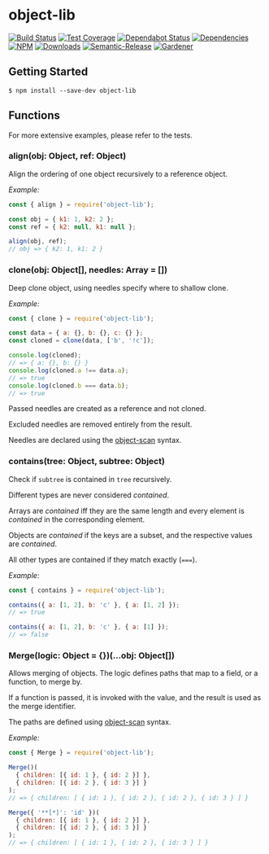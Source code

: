 # object-lib

[![Build Status](https://circleci.com/gh/blackflux/object-lib.png?style=shield)](https://circleci.com/gh/blackflux/object-lib)
[![Test Coverage](https://img.shields.io/coveralls/blackflux/object-lib/master.svg)](https://coveralls.io/github/blackflux/object-lib?branch=master)
[![Dependabot Status](https://api.dependabot.com/badges/status?host=github&repo=blackflux/object-lib)](https://dependabot.com)
[![Dependencies](https://david-dm.org/blackflux/object-lib/status.svg)](https://david-dm.org/blackflux/object-lib)
[![NPM](https://img.shields.io/npm/v/object-lib.svg)](https://www.npmjs.com/package/object-lib)
[![Downloads](https://img.shields.io/npm/dt/object-lib.svg)](https://www.npmjs.com/package/object-lib)
[![Semantic-Release](https://github.com/blackflux/js-gardener/blob/master/assets/icons/semver.svg)](https://github.com/semantic-release/semantic-release)
[![Gardener](https://github.com/blackflux/js-gardener/blob/master/assets/badge.svg)](https://github.com/blackflux/js-gardener)

## Getting Started

    $ npm install --save-dev object-lib

## Functions

For more extensive examples, please refer to the tests.

### align(obj: Object, ref: Object)

Align the ordering of one object recursively to a reference object.

_Example:_
<!-- eslint-disable import/no-unresolved -->
```js
const { align } = require('object-lib');

const obj = { k1: 1, k2: 2 };
const ref = { k2: null, k1: null };

align(obj, ref);
// obj => { k2: 1, k1: 2 }
```

### clone(obj: Object[], needles: Array<String> = [])

Deep clone object, using needles specify where to shallow clone.

_Example:_
<!-- eslint-disable import/no-unresolved,no-console -->
```js
const { clone } = require('object-lib');

const data = { a: {}, b: {}, c: {} };
const cloned = clone(data, ['b', '!c']);

console.log(cloned);
// => { a: {}, b: {} }
console.log(cloned.a !== data.a);
// => true
console.log(cloned.b === data.b);
// => true
```

Passed needles are created as a reference and not cloned.

Excluded needles are removed entirely from the result.

Needles are declared using the [object-scan](https://github.com/blackflux/object-scan) syntax.

### contains(tree: Object, subtree: Object)

Check if `subtree` is contained in `tree` recursively.

Different types are never considered _contained_.

Arrays are _contained_ iff they are the same length and every
element is _contained_ in the corresponding element.

Objects are _contained_ if the keys are a subset,
and the respective values are _contained_.

All other types are contained if they match exactly (`===`).

_Example:_
<!-- eslint-disable import/no-unresolved -->
```js
const { contains } = require('object-lib');

contains({ a: [1, 2], b: 'c' }, { a: [1, 2] });
// => true

contains({ a: [1, 2], b: 'c' }, { a: [1] });
// => false
```

### Merge(logic: Object = {})(...obj: Object[])

Allows merging of objects. The logic defines paths that map to a field, or a function, to merge by.

If a function is passed, it is invoked with the value, and the result is used as the merge identifier.

The paths are defined using [object-scan](https://github.com/blackflux/object-scan) syntax.

_Example:_
<!-- eslint-disable import/no-unresolved -->
```js
const { Merge } = require('object-lib');

Merge()(
  { children: [{ id: 1 }, { id: 2 }] },
  { children: [{ id: 2 }, { id: 3 }] }
);
// => { children: [ { id: 1 }, { id: 2 }, { id: 2 }, { id: 3 } ] }

Merge({ '**[*]': 'id' })(
  { children: [{ id: 1 }, { id: 2 }] },
  { children: [{ id: 2 }, { id: 3 }] }
);
// => { children: [ { id: 1 }, { id: 2 }, { id: 3 } ] }
```
